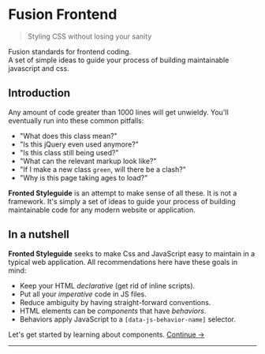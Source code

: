 # Fusion Frontend
<!-- {h1:.massive-header.-with-tagline} -->

> Styling CSS without losing your sanity

Fusion standards for frontend coding.<br>
A set of simple ideas to guide your process of building maintainable javascript and css.

Introduction
------------

Any amount of code greater than 1000 lines will get unwieldy. You'll eventually run into these common pitfalls:

* "What does this class mean?"
* "Is this jQuery even used anymore?"
* "Is this class still being used?"
* "What can the relevant markup look like?"
* "If I make a new class `green`, will there be a clash?"
* "Why is this page taking ages to load?"

**Fronted Styleguide** is an attempt to make sense of all these. It is not a framework. It's simply a set of ideas to guide your process of building maintainable code for any modern website or application.

## In a nutshell

**Fronted Styleguide** seeks to make Css and JavaScript easy to maintain in a typical web application. All recommendations here have these goals in mind:

- Keep your HTML _declarative_ (get rid of inline scripts).
- Put all your _imperative_ code in JS files.
- Reduce ambiguity by having straight-forward conventions.
- HTML elements can be _components_ that have _behaviors_.
- Behaviors apply JavaScript to a `[data-js-behavior-name]` selector.

Let's get started by learning about components.
[Continue →](docs/components.md 'class="pull-box"')
<!-- {p:.pull-box} -->

----
<!-- {hr: style='display:none'} -->
